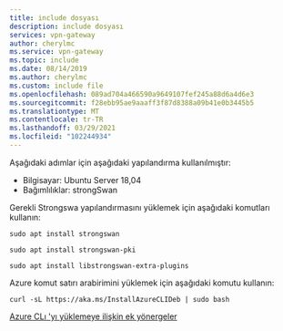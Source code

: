 ```yaml
---
title: include dosyası
description: include dosyası
services: vpn-gateway
author: cherylmc
ms.service: vpn-gateway
ms.topic: include
ms.date: 08/14/2019
ms.author: cherylmc
ms.custom: include file
ms.openlocfilehash: 089ad704a466590a9649107fef245a88d6a4d6e3
ms.sourcegitcommit: f28ebb95ae9aaaff3f87d8388a09b41e0b3445b5
ms.translationtype: MT
ms.contentlocale: tr-TR
ms.lasthandoff: 03/29/2021
ms.locfileid: "102244934"
---
```

Aşağıdaki adımlar için aşağıdaki yapılandırma kullanılmıştır:

- Bilgisayar: Ubuntu Server 18,04
- Bağımlılıklar: strongSwan


Gerekli Strongswa yapılandırmasını yüklemek için aşağıdaki komutları kullanın:

```
sudo apt install strongswan
```

```
sudo apt install strongswan-pki
```

```
sudo apt install libstrongswan-extra-plugins
```

Azure komut satırı arabirimini yüklemek için aşağıdaki komutu kullanın:

```
curl -sL https://aka.ms/InstallAzureCLIDeb | sudo bash
```

[Azure CLı 'yı yüklemeye ilişkin ek yönergeler](/cli/azure/install-azure-cli-apt)